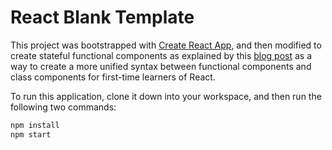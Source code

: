 # React Blank Template

This project was bootstrapped with [Create React App](https://github.com/facebookincubator/create-react-app), and then modified to create stateful functional components as explained by this [blog post](https://medium.com/@baronmaximilianwilleford/react-without-this-39a76b8f2160) as a way to create a more unified syntax between functional components and class components for first-time learners of React.

To run this application, clone it down into your workspace, and then run the following two commands:

```bash
npm install
npm start
```
